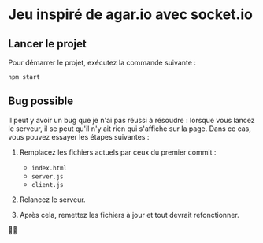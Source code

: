 # Jeu inspiré de agar.io avec socket.io

## Lancer le projet

Pour démarrer le projet, exécutez la commande suivante :

`npm start`


## Bug possible

Il peut y avoir un bug que je n'ai pas réussi à résoudre : lorsque vous lancez le serveur, il se peut qu'il n'y ait rien qui s'affiche sur la page. Dans ce cas, vous pouvez essayer les étapes suivantes :

1. Remplacez les fichiers actuels par ceux du premier commit :
   - `index.html`
   - `server.js`
   - `client.js`

2. Relancez le serveur.

3. Après cela, remettez les fichiers à jour et tout devrait refonctionner.

🤷‍♂️
